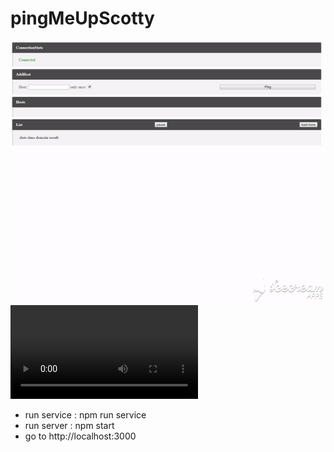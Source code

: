 # pingMeUpScotty

![alt text](show.gif)
![alt text](pingme.webm)

- run service :
  npm run service
- run server :
  npm start
- go to http://localhost:3000
